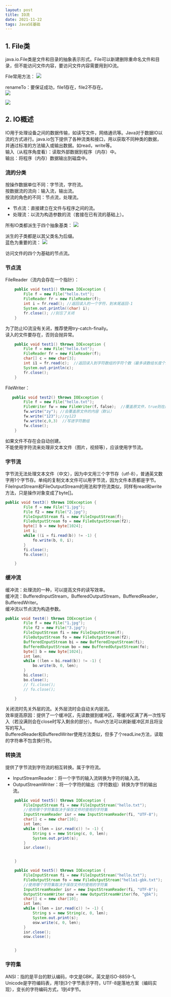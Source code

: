 ```yaml
---
layout: post
title: IO流
date: 2021-11-22
tags: JavaSE基础
---
```

## 1. File类
java.io.File类是文件和目录的抽象表示形式。File可以新建删除重命名文件和目录，但不能访问文件内容，要访问文件内容需要用到IO流。  

File常用方法：
![](/images/JavaSE/35.png)

renameTo：要保证成功，file1存在，file2不存在。  
![](/images/JavaSE/36.png)

![](/images/JavaSE/37.png)

## 2. IO概述
IO用于处理设备之间的数据传输，如读写文件，网络通讯等。Java对于数据IO以流的方式进行。java.io包下提供了各种流类和接口，用以获取不同种类的数据，并通过标准的方法输入或输出数据。如read，write等。  
输入（从程序角度看）：读取外部数据到程序（内存）中。  
输出：将程序（内存）数据输出到磁盘中。  
### 流的分类
按操作数据单位不同：字节流，字符流。  
按数据流的流向：输入流，输出流。  
按流的角色的不同：节点流，处理流。
- 节点流：直接建立在文件与程序之间的流。 
- 处理流：以流为构造参数的流（套接在已有流的基础上）。

所有IO类都派生于四个抽象基类：
![](/images/JavaSE/38.png)

派生的子类都是以其父类名为后缀。  
蓝色为重要的流：
![](/images/JavaSE/38.png)

访问文件的四个为基础的节点流。  
### 节点流
FileReader（流内会存在一个指针）：

```java
    public void test1() throws IOException {
        File f = new File("hello.txt");
        FileReader fr = new FileReader(f);
        int i = fr.read(); //返回读入的一个字符，到末尾返回-1
        System.out.println((char) i);
        fr.close(); //别忘了关闭
    }
```

为了防止IO流没有关闭，推荐使用try-catch-finally。  
读入的文件要存在，否则会抛异常。  

```java
    public void test1() throws IOException {
        File f = new File("hello.txt");
        FileReader fr = new FileReader(f);
        char[] c = new char[3];
        int i1 = fr.read(c);  //返回读入到字符数组的字符个数（最多读数组长度个），到末尾返回-1
        System.out.println(c);
        fr.close();
    }
```

FileWriter：

```java
   public void test2() throws IOException {
        File f = new File("hello.txt");
        FileWriter fw = new FileWriter(f，false);  //覆盖原文件，true则在原文件后追加内容
        fw.write("zy"); //会覆盖原文件的内容（默认）
        fw.write("123");//zy123
        fw.write(c,0,3)  //写进字符数组
        fw.close();
    }
```

如果文件不存在会自动创建。  
不能使用字符流来处理非文本文件（图片，视频等），应该使用字节流。  
### 字节流
字节流无法处理文本文件（中文），因为中文用三个字节存（utf-8），普通英文数字用1个字节存。单纯的复制文本文件可以用字节流，因为文件本质都是字节。  
FileInputStream和FileOutputStream的用法和字符流类似，同样有read和write方法，只是操作对象变成了byte[]。  

```java
public void test3() throws IOException {
        File f = new File("1.jpg");
        File f2 = new File("2.jpg");
        FileInputStream fi = new FileInputStream(f);
        FileOutputStream fo = new FileOutputStream(f2);
        byte[] b = new byte[1024];
        int i;
        while ((i = fi.read(b)) != -1) {
            fo.write(b, 0, i);
        }
        fi.close();
        fo.close();

    }
```

### 缓冲流
缓冲流：处理流的一种，可以提高文件的读写效率。  
缓冲流：BufferedInputStream，BufferedOutputStream，BufferedReader，BufferedWriter。  
缓冲流以节点流为构造参数。  

```java
public void test4() throws IOException {
        File f = new File("1.jpg");
        File f2 = new File("3.jpg");
        FileInputStream fi = new FileInputStream(f);
        FileOutputStream fo = new FileOutputStream(f2);
        BufferedInputStream bi = new BufferedInputStream(fi);
        BufferedOutputStream bo = new BufferedOutputStream(fo);
        byte[] b = new byte[1024];
        int len;
        while ((len = bi.read(b)) != -1) {
            bo.write(b, 0, len);
        }
        bi.close();
        bo.close();
        // fi.close();
        // fo.close();

    }
```

关闭流时先关外层的流。关外层流时会自动关内层流。  
效率提高原因：提供了一个缓冲区，先读数据到缓冲区，等缓冲区满了再一次性写入（若没满则会在close时写入剩余的部分）。flush方法可以刷新缓冲区并且将没写的写入。  
BufferedReader和BufferedWriter使用方法类似，但多了个readLine方法，读取的字符串不包含换行符。  
### 转换流
提供了字节流到字符流的相互转换。属于字符流。
- InputStreamReader：将一个字节的输入流转换为字符的输入流。
- OutputStreamWriter：将一个字符的输出（字符数组）转换为字节的输出流。

```java
    public void test5() throws IOException {
        FileInputStream fi = new FileInputStream("hello.txt");
        //使用哪个字符集取决于保存文件时使用的字符集
        InputStreamReader isr = new InputStreamReader(fi, "UTF-8");
        char[] c = new char[10];
        int len;
        while ((len = isr.read(c)) != -1) {
            String s = new String(c, 0, len);
            System.out.print(s);
        }
        isr.close();


    }
```

```java
    public void test5() throws IOException {
        FileInputStream fi = new FileInputStream("hello.txt");
        FileOutputStream fo = new FileOutputStream("hello1-gbk.txt");
        //使用哪个字符集取决于保存文件时使用的字符集
        InputStreamReader isr = new InputStreamReader(fi, "UTF-8");
        OutputStreamWriter osw = new OutputStreamWriter(fo, "gbk");
        char[] c = new char[10];
        int len;
        while ((len = isr.read(c)) != -1) {
            String s = new String(c, 0, len);
            System.out.print(s);
            osw.write(c, 0, len);
        }
        isr.close();
        osw.close();


    }
```

### 字符集
ANSI：指的是平台的默认编码，中文是GBK，英文是ISO-8859-1。  
Unicode是字符编码表，用1到3个字节表示字符，UTF-8是落地方案（编码实现），变长的字符编码方式，1到4字节。  



